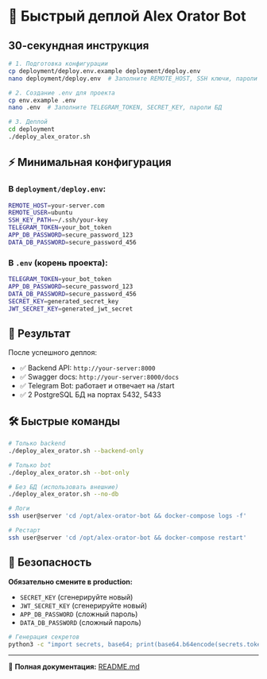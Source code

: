 # 🚀 Быстрый деплой Alex Orator Bot

## 30-секундная инструкция

```bash
# 1. Подготовка конфигурации
cp deployment/deploy.env.example deployment/deploy.env
nano deployment/deploy.env  # Заполните REMOTE_HOST, SSH ключи, пароли

# 2. Создание .env для проекта
cp env.example .env
nano .env  # Заполните TELEGRAM_TOKEN, SECRET_KEY, пароли БД

# 3. Деплой
cd deployment
./deploy_alex_orator.sh
```

## ⚡ Минимальная конфигурация

### В `deployment/deploy.env`:
```bash
REMOTE_HOST=your-server.com
REMOTE_USER=ubuntu
SSH_KEY_PATH=~/.ssh/your-key
TELEGRAM_TOKEN=your_bot_token
APP_DB_PASSWORD=secure_password_123
DATA_DB_PASSWORD=secure_password_456
```

### В `.env` (корень проекта):
```bash
TELEGRAM_TOKEN=your_bot_token
APP_DB_PASSWORD=secure_password_123
DATA_DB_PASSWORD=secure_password_456
SECRET_KEY=generated_secret_key
JWT_SECRET_KEY=generated_jwt_secret
```

## 🎯 Результат

После успешного деплоя:
- ✅ Backend API: `http://your-server:8000`
- ✅ Swagger docs: `http://your-server:8000/docs`  
- ✅ Telegram Bot: работает и отвечает на /start
- ✅ 2 PostgreSQL БД на портах 5432, 5433

## 🛠️ Быстрые команды

```bash
# Только backend
./deploy_alex_orator.sh --backend-only

# Только bot
./deploy_alex_orator.sh --bot-only

# Без БД (использовать внешние)
./deploy_alex_orator.sh --no-db

# Логи
ssh user@server 'cd /opt/alex-orator-bot && docker-compose logs -f'

# Рестарт
ssh user@server 'cd /opt/alex-orator-bot && docker-compose restart'
```

## 🔐 Безопасность

**Обязательно смените в production:**
- `SECRET_KEY` (сгенерируйте новый)
- `JWT_SECRET_KEY` (сгенерируйте новый)
- `APP_DB_PASSWORD` (сложный пароль)
- `DATA_DB_PASSWORD` (сложный пароль)

```bash
# Генерация секретов
python3 -c "import secrets, base64; print(base64.b64encode(secrets.token_bytes(32)).decode())"
```

---
📖 **Полная документация:** [README.md](README.md)
